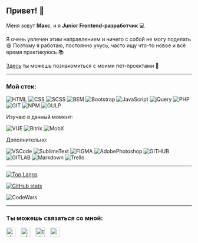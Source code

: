 ## Привет! :wave:

Меня зовут **Mакс**, и я **Junior Frontend-разработчик** :computer:

Я очень увлечен этим направлением и ничего с собой не могу поделать :laughing:
Поэтому я работаю, постоянно учусь, часто ищу что-то новое и всё время практикуюсь :books:

[Здесь](https://github.com/Electr0Nick?tab=repositories) ты можешь познакомиться с моими пет-проектами :eyes:

---
### Мой стек:
![HTML](https://img.shields.io/badge/HTML-000?style=for-the-badge&logo=HTML5&logoColor=E34F26)
![CSS](https://img.shields.io/badge/CSS-000?style=for-the-badge&logo=CSS3&logoColor=1572B6)
![SCSS](https://img.shields.io/badge/SCSS-000?style=for-the-badge&logo=Sass&logoColor=CC6699) 
![BEM](https://img.shields.io/badge/BEM-000?style=for-the-badge&logo=BEM&logoColor=1E90FF) 
![Bootstrap](https://img.shields.io/badge/Bootstrap-000?style=for-the-badge&logo=bootstrap&logoColor=7952B3)
![JavaScript](https://img.shields.io/badge/JS-000?style=for-the-badge&logo=JavaScript&logoColor=F7DF1E)
![jQuery](https://img.shields.io/badge/jQuery-000?style=for-the-badge&logo=jquery&logoColor=0769AD)
![PHP](https://img.shields.io/badge/PHP-000?style=for-the-badge&logo=PHP&logoColor=777BB4)
![GIT](https://img.shields.io/badge/GIT-000?style=for-the-badge&logo=Git&logoColor=F05032)
![NPM](https://img.shields.io/badge/NPM-000?style=for-the-badge&logo=npm&logoColor=CB3837) 
![GULP](https://img.shields.io/badge/GULP-000?style=for-the-badge&logo=gulp&logoColor=CF4647)

Изучаю в данный момент:

![VUE](https://img.shields.io/badge/VUE-000?style=for-the-badge&logo=vuedotjs&logoColor=4FC08D)
![Bitrix](https://img.shields.io/badge/Bitrix-000?style=for-the-badge)
![MobX](https://img.shields.io/badge/MobX-000?style=for-the-badge&logo=mobx&logoColor=FF9955)

Дополнительно:

![VSCode](https://img.shields.io/badge/VSC-000?style=for-the-badge&logo=VisualStudioCode&logoColor=007ACC)
![SublimeText](https://img.shields.io/badge/SUBLIME-000?style=for-the-badge&logo=SublimeText&logoColor=FF9800)
![FIGMA](https://img.shields.io/badge/FIGMA-000?style=for-the-badge&logo=Figma&logoColor=F24E1E)
![AdobePhotoshop](https://img.shields.io/badge/Adobe_PS-000?style=for-the-badge&logo=AdobePhotoshop&logoColor=31A8FF)
![GITHUB](https://img.shields.io/badge/GITHUB-000?style=for-the-badge&logo=GitHub&logoColor=FFF)
![GITLAB](https://img.shields.io/badge/GITLAB-000?style=for-the-badge&logo=gitlab&logoColor=F05032)
![Markdown](https://img.shields.io/badge/MD-000?style=for-the-badge&logo=Markdown&logoColor=FFF)
![Trello](https://img.shields.io/badge/Trello-000?style=for-the-badge&logo=trello&logoColor=0052CC) 

---
[![Top Langs](https://github-readme-stats.vercel.app/api/top-langs/?username=Electr0Nick&theme=tokyonight&layout=compact)](https://github.com/anuraghazra/github-readme-stats)

[![GitHub stats](https://github-readme-stats.vercel.app/api?username=Electr0Nick&theme=tokyonight&count_private=true&show_icons=true)](https://github.com/anuraghazra/github-readme-stats)

![CodeWars](https://www.codewars.com/users/Electronic/badges/large)

---
### Ты можешь связаться со мной:

<a href="https://vk.com/shtaketmaks"><img src="https://cdn-icons-png.flaticon.com/512/145/145813.png" title="vkontakte" width="25px" height="25px"></a>
&ensp;
<a href="https://wa.me/79534225340"><img src="https://cdn-icons-png.flaticon.com/512/3670/3670051.png" title="whatsapp" width="25px" height="25px"></a>
&ensp;
<a href="https://t.me/electr0_nick"><img src="https://cdn-icons-png.flaticon.com/512/5968/5968804.png" title="telegram" width="25px" height="25px"></a>
&ensp;
<a href="mailto:kozhakin.maks@gmail.com"><img src="https://cdn-icons-png.flaticon.com/512/2913/2913990.png" title="email" width="25px" height="25px"></a>
